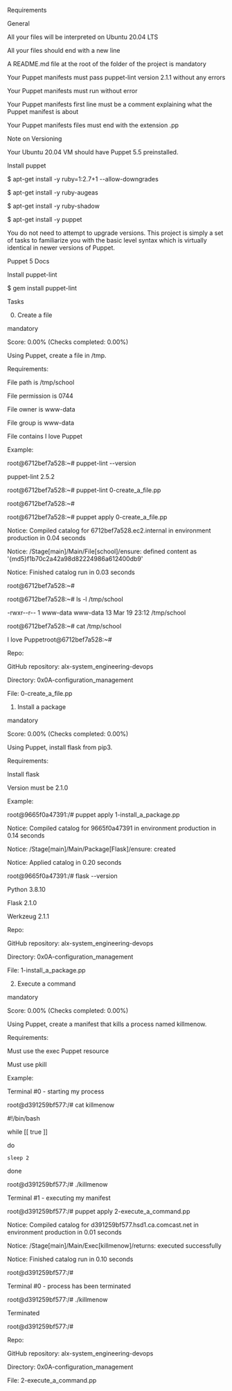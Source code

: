 Requirements

General

All your files will be interpreted on Ubuntu 20.04 LTS

All your files should end with a new line

A README.md file at the root of the folder of the project is mandatory

Your Puppet manifests must pass puppet-lint version 2.1.1 without any errors

Your Puppet manifests must run without error

Your Puppet manifests first line must be a comment explaining what the Puppet manifest is about

Your Puppet manifests files must end with the extension .pp

Note on Versioning

Your Ubuntu 20.04 VM should have Puppet 5.5 preinstalled.



Install puppet

$ apt-get install -y ruby=1:2.7+1 --allow-downgrades

$ apt-get install -y ruby-augeas

$ apt-get install -y ruby-shadow

$ apt-get install -y puppet

You do not need to attempt to upgrade versions. This project is simply a set of tasks to familiarize you with the basic level syntax which is virtually identical in newer versions of Puppet.



Puppet 5 Docs



Install puppet-lint

$ gem install puppet-lint


Tasks

0. Create a file

mandatory

Score: 0.00% (Checks completed: 0.00%)

Using Puppet, create a file in /tmp.



Requirements:



File path is /tmp/school

File permission is 0744

File owner is www-data

File group is www-data

File contains I love Puppet

Example:



root@6712bef7a528:~# puppet-lint --version

puppet-lint 2.5.2

root@6712bef7a528:~# puppet-lint 0-create_a_file.pp

root@6712bef7a528:~# 

root@6712bef7a528:~# puppet apply 0-create_a_file.pp

Notice: Compiled catalog for 6712bef7a528.ec2.internal in environment production in 0.04 seconds

Notice: /Stage[main]/Main/File[school]/ensure: defined content as '{md5}f1b70c2a42a98d82224986a612400db9'

Notice: Finished catalog run in 0.03 seconds

root@6712bef7a528:~#

root@6712bef7a528:~# ls -l /tmp/school

-rwxr--r-- 1 www-data www-data 13 Mar 19 23:12 /tmp/school

root@6712bef7a528:~# cat /tmp/school

I love Puppetroot@6712bef7a528:~#

Repo:



GitHub repository: alx-system_engineering-devops

Directory: 0x0A-configuration_management

File: 0-create_a_file.pp

    

1. Install a package

mandatory

Score: 0.00% (Checks completed: 0.00%)

Using Puppet, install flask from pip3.



Requirements:



Install flask

Version must be 2.1.0

Example:



root@9665f0a47391:/# puppet apply 1-install_a_package.pp

Notice: Compiled catalog for 9665f0a47391 in environment production in 0.14 seconds

Notice: /Stage[main]/Main/Package[Flask]/ensure: created

Notice: Applied catalog in 0.20 seconds

root@9665f0a47391:/# flask --version

Python 3.8.10

Flask 2.1.0

Werkzeug 2.1.1

Repo:



GitHub repository: alx-system_engineering-devops

Directory: 0x0A-configuration_management

File: 1-install_a_package.pp

    

2. Execute a command

mandatory

Score: 0.00% (Checks completed: 0.00%)

Using Puppet, create a manifest that kills a process named killmenow.



Requirements:



Must use the exec Puppet resource

Must use pkill

Example:



Terminal #0 - starting my process



root@d391259bf577:/# cat killmenow

#!/bin/bash

while [[ true ]]

do

    sleep 2

done



root@d391259bf577:/# ./killmenow

Terminal #1 - executing my manifest



root@d391259bf577:/# puppet apply 2-execute_a_command.pp

Notice: Compiled catalog for d391259bf577.hsd1.ca.comcast.net in environment production in 0.01 seconds

Notice: /Stage[main]/Main/Exec[killmenow]/returns: executed successfully

Notice: Finished catalog run in 0.10 seconds

root@d391259bf577:/# 

Terminal #0 - process has been terminated



root@d391259bf577:/# ./killmenow

Terminated

root@d391259bf577:/#

Repo:



GitHub repository: alx-system_engineering-devops

Directory: 0x0A-configuration_management

File: 2-execute_a_command.pp
